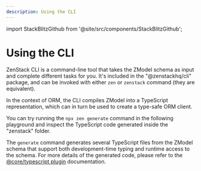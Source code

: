 ```yaml
---
description: Using the CLI
---
```


import StackBlitzGithub from '@site/src/components/StackBlitzGithub';

# Using the CLI

ZenStack CLI is a command-line tool that takes the ZModel schema as input and complete different tasks for you. It's included in the "@zenstackhq/cli" package, and can be invoked with either `zen` or `zenstack` command (they are equivalent).

In the context of ORM, the CLI compiles ZModel into a TypeScript representation, which can in turn be used to create a type-safe ORM client.

You can try running the `npx zen generate` command in the following playground and inspect the TypeScript code generated inside the "zenstack" folder.

<StackBlitzGithub repoPath="zenstackhq/v3-doc-quick-start" openFile="zenstack/schema.zmodel" />

The `generate` command generates several TypeScript files from the ZModel schema that support both development-time typing and runtime access to the schema. For more details of the generated code, please refer to the [@core/typescript plugin](../reference/plugins/typescript.md) documentation.
